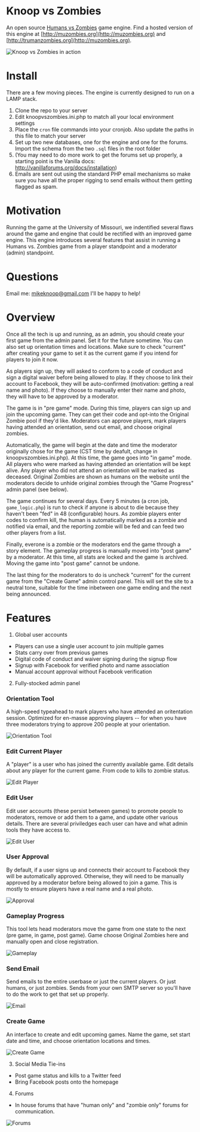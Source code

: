 # Knoop vs Zombies

An open source [Humans vs Zombies](http://humansvszombies.org/) game engine. Find a hosted version of this engine at [http://muzombies.org](http://muzombies.org) and [http://trumanzombies.org](http://muzombies.org).

![Knoop vs Zombies in action](http://i.imgur.com/j6ZbQDY.png)

# Install

There are a few moving pieces. The engine is currently designed to run on a LAMP stack.

1. Clone the repo to your server
2. Edit knoopvszombies.ini.php to match all your local environment settings
3. Place the `cron` file commands into your cronjob. Also update the paths in this file to match your server
4. Set up two new databases, one for the engine and one for the forums. Import the schema from the two `.sql` files in the root folder
5. (You may need to do more work to get the forums set up properly, a starting point is the Vanilla docs: http://vanillaforums.org/docs/installation)
6. Emails are sent out using the standard PHP email mechanisms so make sure you have all the proper rigging to send emails without them getting flagged as spam.

# Motivation

Running the game at the University of Missouri, we indentified several flaws around the game and engine that could be rectified with an improved game engine. This engine introduces several features that assist in running a Humans vs. Zombies game from a player standpoint and a moderator (admin) standpoint.

# Questions

Email me: mikeknoop@gmail.com I'll be happy to help!

# Overview

Once all the tech is up and running, as an admin, you should create your first game from the admin panel. Set it for the future sometime. You can also set up orientation times and locations. Make sure to check "current" after creating your game to set it as the current game if you intend for players to join it now.

As players sign up, they will asked to conform to a code of conduct and sign a digital waiver before being allowed to play. If they choose to link their account to Facebook, they will be auto-confirmed (motivation: getting a real name and photo). If they choose to manually enter their name and photo, they will have to be approved by a moderator.

The game is in "pre game" mode. During this time, players can sign up and join the upcoming game. They can get their code and opt-into the Original Zombie pool if they'd like. Moderators can approve players, mark players having attended an orientation, send out email, and choose original zombies.

Automatically, the game will begin at the date and time the moderator originally chose for the game (CST time by deafult, change in knoopvszombies.ini.php). At this time, the game goes into "in game" mode. All players who were marked as having attended an orientation will be kept alive. Any player who did not attend an orientation will be marked as deceased. Original Zombies are shown as humans on the website until the moderators decide to unhide original zombies through the "Game Progress" admin panel (see below).

The game continues for several days. Every 5 minutes (a cron job, `game_logic.php`) is run to check if anyone is about to die because they haven't been "fed" in 48 (configurable) hours. As zombie players enter codes to confirm kill, the human is automatically marked as a zombie and notified via email, and the reporting zombie will be fed and can feed two other players from a list.

Finally, everone is a zombie or the moderators end the game through a story element. The gameplay progress is manually moved into "post game" by a moderator. At this time, all stats are locked and the game is archived. Moving the game into "post game" cannot be undone.

The last thing for the moderators to do is uncheck "current" for the current game from the "Create Game" admin control panel. This will set the site to a neutral tone, suitable for the time inbetween one game ending and the next being announced.

# Features

1. Global user accounts

- Players can use a single user account to join multiple games
- Stats carry over from previous games
- Digital code of conduct and waiver signing during the signup flow
- Signup with Facebook for verified photo and name association
- Manual account approval without Facebook verification

2. Fully-stocked admin panel

### Orientation Tool
A high-speed typeahead to mark players who have attended an oritentation session. Optimized for en-masse approving players -- for when you have three moderators trying to approve 200 people at your orientation.

![Orientation Tool](http://i.imgur.com/Ehn2SHg.png)

### Edit Current Player
A "player" is a user who has joined the currently available game. Edit details about any player for the current game. From code to kills to zombie status.

![Edit Player](http://i.imgur.com/Eo4EKf6.png)

### Edit User
Edit user accounts (these persist between games) to promote people to moderators, remove or add them to a game, and update other various details. There are several priviledges each user can have and what admin tools they have access to. 

![Edit User](http://i.imgur.com/SbMmCkC.png)

### User Approval
By default, if a user signs up and connects their account to Facebook they will be automatically approved. Otherwise, they will need to be manually approved by a moderator before being allowed to join a game. This is mostly to ensure players have a real name and a real photo.

![Approval](http://i.imgur.com/QKpwwEE.png)

### Gameplay Progress
This tool lets head moderators move the game from one state to the next (pre game, in game, post game). Game choose Original Zombies here and manually open and close registration.

![Gameplay](http://i.imgur.com/2T4gV8l.png)

### Send Email
Send emails to the entire userbase or just the current players. Or just humans, or just zombies. Sends from your own SMTP server so you'll have to do the work to get that set up properly.

![Email](http://i.imgur.com/kYaa6o6.png)

### Create Game
An interface to create and edit upcoming games. Name the game, set start date and time, and choose orientation locations and times.
 
![Create Game](http://i.imgur.com/YXhlB1n.png)

3. Social Media Tie-ins

- Post game status and kills to a Twitter feed
- Bring Facebook posts onto the homepage

4. Forums

- In house forums that have "human only" and "zombie only" forums for communication.

![Forums](http://i.imgur.com/CLcZj2E.png)